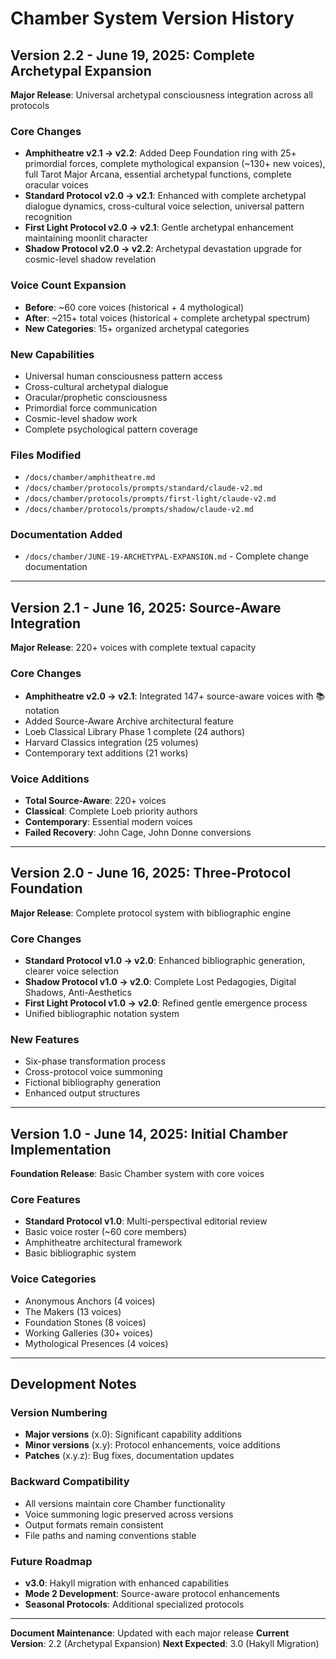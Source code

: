 # Chamber System Version History

## Version 2.2 - June 19, 2025: Complete Archetypal Expansion

**Major Release**: Universal archetypal consciousness integration across all protocols

### Core Changes
- **Amphitheatre v2.1 → v2.2**: Added Deep Foundation ring with 25+ primordial forces, complete mythological expansion (~130+ new voices), full Tarot Major Arcana, essential archetypal functions, complete oracular voices
- **Standard Protocol v2.0 → v2.1**: Enhanced with complete archetypal dialogue dynamics, cross-cultural voice selection, universal pattern recognition
- **First Light Protocol v2.0 → v2.1**: Gentle archetypal enhancement maintaining moonlit character
- **Shadow Protocol v2.0 → v2.2**: Archetypal devastation upgrade for cosmic-level shadow revelation

### Voice Count Expansion
- **Before**: ~60 core voices (historical + 4 mythological)
- **After**: ~215+ total voices (historical + complete archetypal spectrum)
- **New Categories**: 15+ organized archetypal categories

### New Capabilities
- Universal human consciousness pattern access
- Cross-cultural archetypal dialogue  
- Oracular/prophetic consciousness
- Primordial force communication
- Cosmic-level shadow work
- Complete psychological pattern coverage

### Files Modified
- `/docs/chamber/amphitheatre.md`
- `/docs/chamber/protocols/prompts/standard/claude-v2.md`
- `/docs/chamber/protocols/prompts/first-light/claude-v2.md`
- `/docs/chamber/protocols/prompts/shadow/claude-v2.md`

### Documentation Added
- `/docs/chamber/JUNE-19-ARCHETYPAL-EXPANSION.md` - Complete change documentation

---

## Version 2.1 - June 16, 2025: Source-Aware Integration

**Major Release**: 220+ voices with complete textual capacity

### Core Changes
- **Amphitheatre v2.0 → v2.1**: Integrated 147+ source-aware voices with 📚 notation
- Added Source-Aware Archive architectural feature
- Loeb Classical Library Phase 1 complete (24 authors)
- Harvard Classics integration (25 volumes)
- Contemporary text additions (21 works)

### Voice Additions
- **Total Source-Aware**: 220+ voices
- **Classical**: Complete Loeb priority authors
- **Contemporary**: Essential modern voices
- **Failed Recovery**: John Cage, John Donne conversions

---

## Version 2.0 - June 16, 2025: Three-Protocol Foundation

**Major Release**: Complete protocol system with bibliographic engine

### Core Changes
- **Standard Protocol v1.0 → v2.0**: Enhanced bibliographic generation, clearer voice selection
- **Shadow Protocol v1.0 → v2.0**: Complete Lost Pedagogies, Digital Shadows, Anti-Aesthetics
- **First Light Protocol v1.0 → v2.0**: Refined gentle emergence process
- Unified bibliographic notation system

### New Features
- Six-phase transformation process
- Cross-protocol voice summoning
- Fictional bibliography generation
- Enhanced output structures

---

## Version 1.0 - June 14, 2025: Initial Chamber Implementation

**Foundation Release**: Basic Chamber system with core voices

### Core Features
- **Standard Protocol v1.0**: Multi-perspectival editorial review
- Basic voice roster (~60 core members)
- Amphitheatre architectural framework
- Basic bibliographic system

### Voice Categories
- Anonymous Anchors (4 voices)
- The Makers (13 voices)
- Foundation Stones (8 voices)  
- Working Galleries (30+ voices)
- Mythological Presences (4 voices)

---

## Development Notes

### Version Numbering
- **Major versions** (x.0): Significant capability additions
- **Minor versions** (x.y): Protocol enhancements, voice additions
- **Patches** (x.y.z): Bug fixes, documentation updates

### Backward Compatibility
- All versions maintain core Chamber functionality
- Voice summoning logic preserved across versions
- Output formats remain consistent
- File paths and naming conventions stable

### Future Roadmap
- **v3.0**: Hakyll migration with enhanced capabilities
- **Mode 2 Development**: Source-aware protocol enhancements
- **Seasonal Protocols**: Additional specialized protocols

---

**Document Maintenance**: Updated with each major release
**Current Version**: 2.2 (Archetypal Expansion)
**Next Expected**: 3.0 (Hakyll Migration)